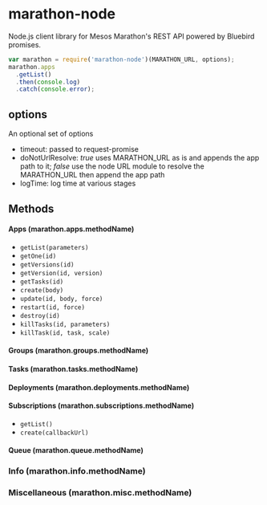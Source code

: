 # marathon-node
Node.js client library for Mesos Marathon's REST API powered by Bluebird promises.

```javascript
var marathon = require('marathon-node')(MARATHON_URL, options);
marathon.apps
  .getList()
  .then(console.log)
  .catch(console.error);
```

## options
An optional set of options

- timeout: passed to request-promise
- doNotUrlResolve: *true* uses MARATHON_URL as is and appends the app path to it; *false* use the node URL module to resolve the MARATHON_URL then append the app path
- logTime: log time at various stages


## Methods

#### Apps (marathon.apps.methodName)
- `getList(parameters)`
- `getOne(id)`
- `getVersions(id)`
- `getVersion(id, version)`
- `getTasks(id)`
- `create(body)`
- `update(id, body, force)`
- `restart(id, force)`
- `destroy(id)`
- `killTasks(id, parameters)`
- `killTask(id, task, scale)`

#### Groups (marathon.groups.methodName)

#### Tasks (marathon.tasks.methodName)

#### Deployments (marathon.deployments.methodName)

#### Subscriptions (marathon.subscriptions.methodName)
- `getList()`
- `create(callbackUrl)`

#### Queue (marathon.queue.methodName)

### Info (marathon.info.methodName)

### Miscellaneous (marathon.misc.methodName)
